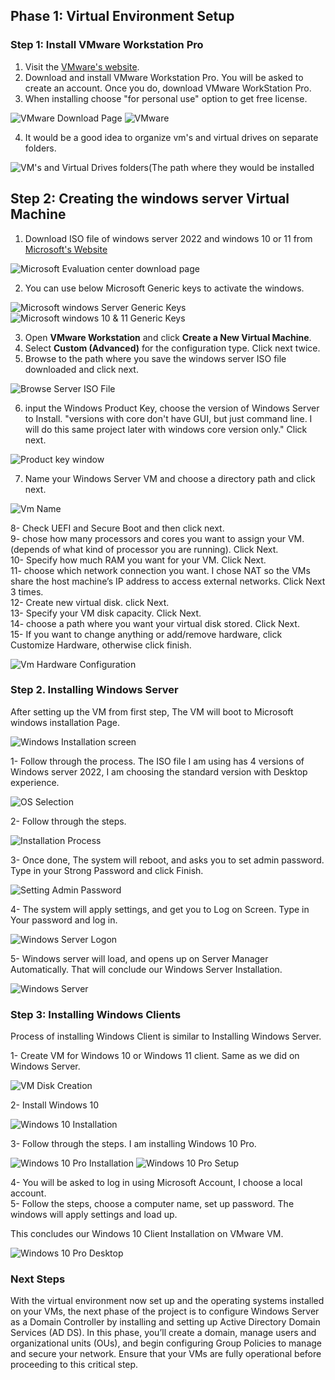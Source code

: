 ## Phase 1: Virtual Environment Setup

### Step 1: Install VMware Workstation Pro
1. Visit the [VMware's website](https://www.vmware.com/products/desktop-hypervisor/workstation-and-fusion). 
2. Download and install VMware Workstation Pro. You will be asked to create an account. Once you do, download VMware WorkStation Pro.
3. When installing choose "for personal use" option to get free license.

![VMware Download Page](../Images/Screenshots/Vmware_Download_Page.png)
![VMware](../Images/Screenshots/Vmware_Installed.png)

4. It would be a good idea to organize vm's and virtual drives on separate folders.

![VM's and Virtual Drives folders(The path where they would be installed](../Images/Screenshots/VM's_&_Harddrives_folders.png)

## Step 2: Creating the windows server Virtual Machine 

1. Download ISO file of windows server 2022 and windows 10 or 11 from [Microsoft's Website](https://www.microsoft.com/en-us/evalcenter)

![Microsoft Evaluation center download page](../Images/Screenshots/Microsoft_Evalcenter.png)

2. You can use below Microsoft Generic keys to activate the windows.

![Microsoft windows Server Generic Keys](../Images/Screenshots/Windows_server_generic_keys.png)
![Microsoft windows 10 & 11 Generic Keys](../Images/Screenshots/Windows_10_&_11_generic_keys.png)

3. Open **VMware Workstation** and click **Create a New Virtual Machine**.
4. Select **Custom (Advanced)** for the configuration type. Click next twice.
5. Browse to the path where you save the windows server ISO file downloaded and click next.

![Browse Server ISO File](../Images/Screenshots/Browse_ISO_File_server.png)

6. input the Windows Product Key, choose the version of Windows Server to Install. "versions with core don't have GUI, but just command line. I will do this same project later with windows core version only." Click next.

![Product key window](../Images/Screenshots/Product_Key_Window.png)

7. Name your Windows Server VM and choose a directory path and click next.

![Vm Name](../Images/Screenshots/VM-Name.png)

8- Check UEFI and Secure Boot and then click next.<br>
9- chose how many processors and cores you want to assign your VM. (depends of what kind of processor you are running). Click Next.<br>
10- Specify how much RAM you want for your VM. Click Next.<br>
11- choose which network connection you want. I chose NAT so the VMs share the host machine’s IP address to access external networks. Click Next 3 times.<br>
12- Create new virtual disk. click Next.<br>
13- Specify your VM disk capacity. Click Next.<br>
14- choose a path where you want your virtual disk stored. Click Next.<br>
15- If you want to change anything or add/remove hardware, click Customize Hardware, otherwise click finish. 


![Vm Hardware Configuration](../Images/Screenshots/Vm_hardware_Configuration.png)

### Step 2. Installing Windows Server

After setting up the VM from first step, The VM will boot to Microsoft windows installation Page.

![Windows Installation screen](../Images/Screenshots/Windows_Installation.png)

1- Follow through the process. The ISO file I am using has 4 versions of Windows server 2022, I am choosing the standard version with Desktop experience.

![OS Selection](../Images/Screenshots/OS_Version.png)

2- Follow through the steps.

![Installation Process](../Images/Screenshots/Windows_Installing.png)

3- Once done, The system will reboot, and asks you to set admin password. Type in your Strong Password and click Finish.

![Setting Admin Password](../Images/Screenshots/Setting_Admin_Password.png)

4- The system will apply settings, and get you to Log on Screen. Type in Your password and log in.

![Windows Server Logon](../Images/Screenshots/Windows_Log_ON.png)

5- Windows server will load, and opens up on Server Manager Automatically. That will conclude our Windows Server Installation.

![Windows Server ](../Images/Screenshots/Windows_Server.png)


### Step 3: Installing Windows Clients

Process of installing Windows Client is similar to Installing Windows Server.

1- Create VM for Windows 10 or Windows 11 client. Same as we did on Windows Server.

![VM Disk Creation](../Images/Screenshots/VM_Disk_Creation.png)

2- Install Windows 10

![Windows 10 Installation](../Images/Screenshots/Windows_10_Installation.png)

3- Follow through the steps. I am installing Windows 10 Pro.


![Windows 10 Pro Installation](../Images/Screenshots/Windows_10_Pro_Install.png)
![Windows 10 Pro Setup](../Images/Screenshots/Windows_10_Setup.png)

4- You will be asked to log in using Microsoft Account, I choose a local account.<br>
5- Follow the steps, choose a computer name, set up password. The windows will apply settings and load up.

This concludes our Windows 10 Client Installation on VMware VM.


![Windows 10 Pro Desktop](../Images/Screenshots/Windows_10_Desktop.png)


### Next Steps

With the virtual environment now set up and the operating systems installed on your VMs, the next phase of the project is to configure Windows Server as a Domain Controller by installing and setting up Active Directory Domain Services (AD DS). In this phase, you’ll create a domain, manage users and organizational units (OUs), and begin configuring Group Policies to manage and secure your network. Ensure that your VMs are fully operational before proceeding to this critical step.

















